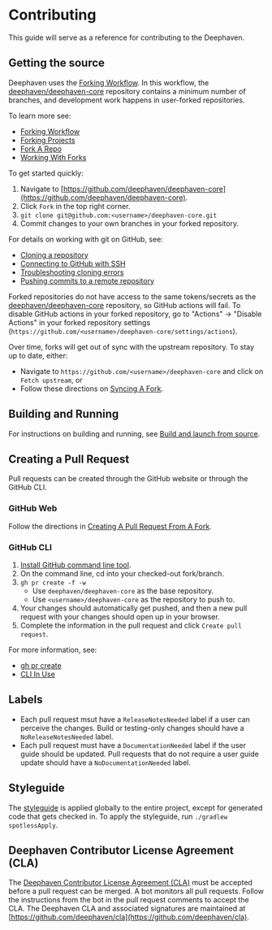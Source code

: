 # Contributing

This guide will serve as a reference for contributing to the Deephaven.

## Getting the source

Deephaven uses the [Forking Workflow](https://www.atlassian.com/git/tutorials/comparing-workflows/forking-workflow).  In this workflow, the [deephaven/deephaven-core](https://github.com/deephaven/deephaven-core) repository contains a minimum number of branches, and development work happens in user-forked repositories.

To learn more see:
* [Forking Workflow](https://www.atlassian.com/git/tutorials/comparing-workflows/forking-workflow)
* [Forking Projects](https://guides.github.com/activities/forking/)
* [Fork A Repo](https://docs.github.com/en/github/getting-started-with-github/fork-a-repo)
* [Working With Forks](https://docs.github.com/en/github/collaborating-with-issues-and-pull-requests/working-with-forks)

To get started quickly:
1) Navigate to [https://github.com/deephaven/deephaven-core](https://github.com/deephaven/deephaven-core).
2) Click `Fork` in the top right corner.
3) `git clone git@github.com:<username>/deephaven-core.git`
4) Commit changes to your own branches in your forked repository.

For details on working with git on GitHub, see:
* [Cloning a repository](https://docs.github.com/en/repositories/creating-and-managing-repositories/cloning-a-repository)
* [Connecting to GitHub with SSH](https://docs.github.com/en/authentication/connecting-to-github-with-ssh) 
* [Troubleshooting cloning errors](https://docs.github.com/en/repositories/creating-and-managing-repositories/troubleshooting-cloning-errors)
* [Pushing commits to a remote repository](https://docs.github.com/en/get-started/using-git/pushing-commits-to-a-remote-repository)

Forked repositories do not have access to the same tokens/secrets as the [deephaven/deephaven-core](https://github.com/deephaven/deephaven-core) repository, so GitHub actions will fail. To disable GitHub actions in your forked repository, go to "Actions" -> "Disable Actions" in your forked repository settings (`https://github.com/<username>/deephaven-core/settings/actions`).

Over time, forks will get out of sync with the upstream repository.  To stay up to date, either:
* Navigate to `https://github.com/<username>/deephaven-core` and click on `Fetch upstream`, or
* Follow these directions on [Syncing A Fork](https://docs.github.com/en/github/collaborating-with-issues-and-pull-requests/syncing-a-fork).

## Building and Running
For instructions on building and running, see [Build and launch from source](https://deephaven.io/core/docs/getting-started/launch-build/).

## Creating a Pull Request
Pull requests can be created through the GitHub website or through the GitHub CLI.

### GitHub Web

Follow the directions in [Creating A Pull Request From A Fork](https://docs.github.com/en/github/collaborating-with-issues-and-pull-requests/creating-a-pull-request-from-a-fork).

### GitHub CLI

1) [Install GitHub command line tool](https://github.com/cli/cli).  
2) On the command line, cd into your checked-out fork/branch.
3) `gh pr create -f -w`
    * Use `deephaven/deephaven-core` as the base repository.
    * Use `<username>/deephaven-core` as the repository to push to.
4) Your changes should automatically get pushed, and then a new pull request with your changes should open up in your browser. 
5) Complete the information in the pull request and click `Create pull request`.

For more information, see:
* [gh pr create](https://cli.github.com/manual/gh_pr_create)
* [CLI In Use](https://cli.github.com/manual/examples.html)

## Labels

- Each pull request msut have a `ReleaseNotesNeeded` label if a user can perceive the changes.  Build or testing-only changes should have a `NoReleaseNotesNeeded` label.
- Each pull request must have a `DocumentationNeeded` label if the user guide should be updated.  Pull requests that do not require a user guide update should have a `NoDocumentationNeeded` label.

## Styleguide
The [styleguide](style/README.md) is applied globally to the entire project, except for generated code that gets checked in.
To apply the styleguide, run `./gradlew spotlessApply`.

## Deephaven Contributor License Agreement (CLA)
The [Deephaven Contributor License Agreement (CLA)](https://github.com/deephaven/cla/blob/main/CLA.md) must be accepted before a pull request can be merged.  A bot monitors all pull requests.  Follow the instructions from the bot in the pull request comments to accept the CLA.  The Deephaven CLA and associated signatures are maintained at [https://github.com/deephaven/cla](https://github.com/deephaven/cla).